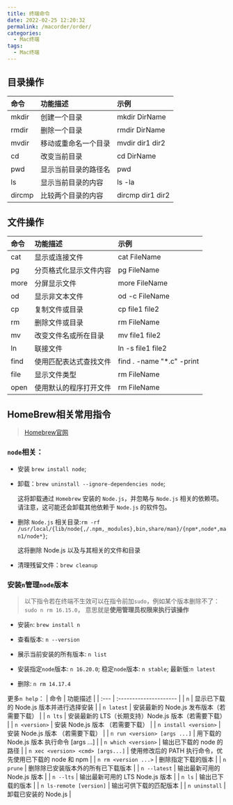 ```yaml
---
title: 终端命令
date: 2022-02-25 12:20:32
permalink: /macorder/order/
categories:
  - Mac终端
tags:
  - Mac终端
---
```


## 目录操作

| 命令   | 功能描述             | 示例             |
| :----- | :------------------- | :--------------- |
| mkdir  | 创建一个目录         | mkdir DirName    |
| rmdir  | 删除一个目录         | rmdir DirName    |
| mvdir  | 移动或重命名一个目录 | mvdir dir1 dir2  |
| cd     | 改变当前目录         | cd DirName       |
| pwd    | 显示当前目录的路径名 | pwd              |
| ls     | 显示当前目录的内容   | ls -la           |
| dircmp | 比较两个目录的内容   | dircmp dir1 dir2 |

## 文件操作

| 命令 | 功能描述               | 示例                      |
| :--- | :--------------------- | :------------------------ |
| cat  | 显示或连接文件         | cat FileName              |
| pg   | 分页格式化显示文件内容 | pg FileName               |
| more | 分屏显示文件           | more FileName             |
| od   | 显示非文本文件         | od -c FileName            |
| cp   | 复制文件或目录         | cp file1 file2            |
| rm   | 删除文件或目录         | rm FileName               |
| mv   | 改变文件名或所在目录   | mv file1 file2            |
| ln   | 联接文件               | ln -s file1 file2         |
| find | 使用匹配表达式查找文件 | find . -name "*.c" -print |
| file | 显示文件类型           | rm FileName               |
| open | 使用默认的程序打开文件 | rm FileName               |


## HomeBrew相关常用指令

> [Homebrew官网](https://formulae.brew.sh/)

### `node`相关：
- 安装 `brew install node`;
  
- 卸载：`brew uninstall --ignore-dependencies node`;
  
  这将卸载通过 `Homebrew` 安装的 `Node.js`，并忽略与 `Node.js` 相关的依赖项。请注意，这可能还会卸载其他依赖于 `Node.js` 的软件包。

- 删除 `Node.js` 相关目录:`rm -rf /usr/local/{lib/node{,/.npm,_modules},bin,share/man}/{npm*,node*,man1/node*}`;

  这将删除 Node.js 以及与其相关的文件和目录

- 清理残留文件：`brew cleanup`


### 安装`n`管理`node`版本

> 以下指令若在终端不生效可以在指令前加`sudo`，例如某个版本删除不了：`sudo n rm 16.15.0`，
> 意思就是**使用管理员权限来执行该操作**

- 安装`n`: `brew install n`

- 查看版本: `n --version`

- 展示当前安装的所有版本: `n list`

- 安装指定`node`版本: `n 16.20.0`; 稳定`node`版本: `n stable`; 最新版:`n latest`

- 删除: `n rm 14.17.4 `

更多`n help`：
| 命令   | 功能描述             |
| :--- | :--------------------- |
| `n` | 显示已下载的 Node.js 版本并进行选择安装 |
| `n latest` | 安装最新的 Node.js 发布版本（若需要下载） |
| `n lts` | 安装最新的 LTS（长期支持）Node.js 版本（若需要下载） |
| `n <version>` | 安装 Node.js 版本 （若需要下载） |
| `n install <version>` | 安装 Node.js 版本 （若需要下载） |
| `n run <version> [args ...]` | 用下载的 Node.js 版本 执行命令 [args ...] |
| `n which <version>` | 输出已下载的 node 的路径 |
| `n xec <version> <cmd> [args...]` | 使用修改后的 PATH 执行命令，优先使用已下载的 node 和 npm |
| `n rm <version ...>` | 删除指定下载的版本 |
| `n prune` | 删除除已安装版本外的所有已下载版本 |
| `n --latest` | 输出最新可用的 Node.js 版本 |
| `n --lts` | 输出最新可用的 LTS Node.js 版本 |
| `n ls` | 输出已下载的版本 |
| `n ls-remote [version]` | 输出可供下载的匹配版本 |
| `n uninstall` | 卸载已安装的 Node.js |

